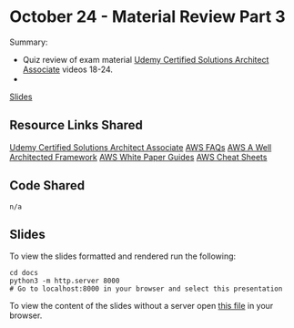# October 24 - Material Review Part 3

Summary:  

- Quiz review of exam material  [Udemy Certified Solutions Architect Associate](https://www.udemy.com/course/aws-certified-solutions-architect-associate-saa-c02/) videos 18-24.
-


[Slides](https://techandtutus.com/aws-certification-resources/10-24_material_review_3.html#1)


## Resource Links Shared

[Udemy Certified Solutions Architect Associate](https://www.udemy.com/course/aws-certified-solutions-architect-associate-saa-c02/)
[AWS FAQs](https://aws.amazon.com/faqs/)
[AWS A Well Architected Framework](https://aws.amazon.com/architecture/well-architected/?wa-lens-whitepapers.sort-by=item.additionalFields.sortDate&wa-lens-whitepapers.sort-order=desc)
[AWS White Paper Guides](https://aws.amazon.com/whitepapers/)
[AWS Cheat Sheets](https://tutorialsdojo.com/aws-cheat-sheets)

## Code Shared

`n/a`

## Slides

To view the slides formatted and rendered run the following:

  ```shell
  cd docs
  python3 -m http.server 8000
  # Go to localhost:8000 in your browser and select this presentation
  ```

To view the content of the slides without a server open [this file](../../../docs/10-24_material_review_3.html) in your browser.
